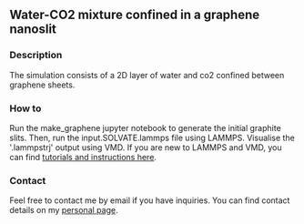 ## Water-CO2 mixture confined in a graphene nanoslit

### Description

The simulation consists of a 2D layer of water and co2 confined between graphene sheets.

### How to

Run the make_graphene jupyter notebook to generate the initial graphite slits. Then, run the input.SOLVATE.lammps file using LAMMPS.  Visualise the '.lammpstrj' output using VMD. If you are new to LAMMPS and VMD, you can find [tutorials and instructions here](https://lammpstutorials.github.io/).

### Contact

Feel free to contact me by email if you have inquiries. You can find contact details on my [personal page](https://simongravelle.github.io/).
